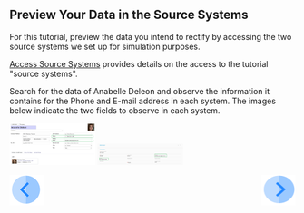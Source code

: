 ## Preview Your Data in the Source Systems

For this tutorial, preview the data you intend to rectify by accessing the two source systems we set up for simulation purposes. 

[Access Source Systems](../00_Setup/00_Access_Source_Systems.md) provides details on the access to the tutorial "source systems".

Search for the data of Anabelle Deleon and observe the information it contains for the Phone and E-mail address in each system. The images below indicate the two fields to observe in each system.

<img src="../images/anabelle_odoo_details.png" width="30%" height="30%">
<img src="../images/anabelle_osb_details.png" width="30%" height="30%">



[![Previous](../images/Previous.png)]( 03_01_Rectify_Data_Tutorial.md)[<img align="right" width="60" height="54" src="../images/Next.png">](03_03_Rectify_Login.md)
